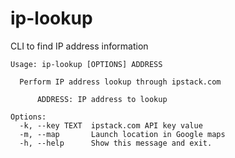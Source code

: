 # ip-lookup
CLI to find IP address information
```
Usage: ip-lookup [OPTIONS] ADDRESS

  Perform IP address lookup through ipstack.com

      ADDRESS: IP address to lookup

Options:
  -k, --key TEXT  ipstack.com API key value
  -m, --map       Launch location in Google maps
  -h, --help      Show this message and exit.
```